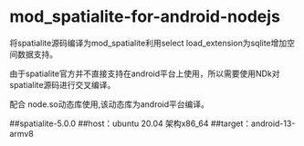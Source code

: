 # mod_spatialite-for-android-nodejs

将spatialite源码编译为mod_spatialite利用select load_extension为sqlite增加空间数据支持。

由于spatialite官方并不直接支持在android平台上使用，所以需要使用NDk对spatialite源码进行交叉编译。

配合 node.so动态库使用,该动态库为android平台编译。

##spatialite-5.0.0
##host：ubuntu 20.04 架构x86_64 
##target：android-13-armv8 
